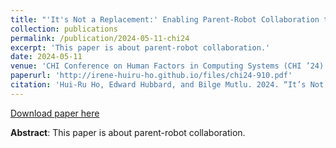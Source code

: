 ```yaml
---
title: "'It's Not a Replacement:' Enabling Parent-Robot Collaboration to Support In-Home Learning Experiences of Young Children"
collection: publications
permalink: /publication/2024-05-11-chi24
excerpt: 'This paper is about parent-robot collaboration.'
date: 2024-05-11
venue: 'CHI Conference on Human Factors in Computing Systems (CHI ’24)'
paperurl: 'http://irene-huiru-ho.github.io/files/chi24-910.pdf'
citation: 'Hui-Ru Ho, Edward Hubbard, and Bilge Mutlu. 2024. “It’s Not a Replace- ment:” Enabling Parent-Robot Collaboration to Support In-Home Learning Experiences of Young Children. In Proceedings of the CHI Conference on Human Factors in Computing Systems (CHI ’24), May 11–16, 2024, Honolulu, HI, USA. ACM, New York, NY, USA, 18 pages. https://doi.org/10.1145/3613904. 3642806'
---
```


[Download paper here](http://irene-huiru-ho.github.io/files/chi24-910.pdf)

**Abstract**: This paper is about parent-robot collaboration.




